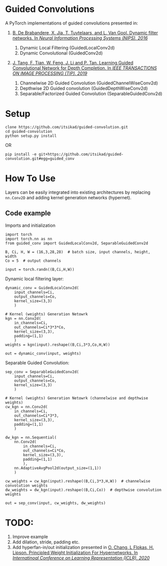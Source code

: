 # Guided Convolutions
A PyTorch implementations of guided convolutions presented in:

1. [B. De Brabandere, X. Jia, T. Tuytelaars, and L. Van Gool. Dynamic filter networks. In _Neural Information
Processing Systems (NIPS). 2016_](https://arxiv.org/pdf/1605.09673.pdf)
    1. Dynamic Local Filtering (GuidedLocalConv2d)
    2. Dynamic Convolutional (GuidedConv2d)

2. [J. Tang, F. Tian, W. Feng, J. Li and P. Tan. Learning Guided Convolutional Network for Depth Completion. In _IEEE TRANSACTIONS ON IMAGE PROCESSING (TIP). 2019_](https://arxiv.org/pdf/1908.01238.pdf)
    1. Channelwise 2D Guided Convolution (GuidedChannelWiseConv2d)
    2. Depthwise 2D Guided convolution (GuidedDepthWiseConv2d)
    3. Separable/Factorized Guided Convolution (SeparableGuidedConv2d)

# Setup
```
clone https://github.com/itsikad/guided-convolution.git
cd guided-convolution
python setup.py install
```

OR

```
pip install -e git+https://github.com/itsikad/guided-convolution.git#egg=guided_conv
```

# How To Use
Layers can be easily integrated into existing architectures by replacing `nn.Conv2D` 
and adding kernel generation networks (hypernet).

## Code example
Imports and initialization

```
import torch
import torch.nn as nn
from guided_conv import GuidedLocalConv2d, SeparableGuidedConv2d

B, Ci, H, W = (16,3,28,28)  # batch size, input channels, height, width
Co = 5  # output channels

input = torch.randn((B,Ci,H,W))
```

Dynamic local filtering layer:

```
dynamic_conv = GuidedLocalConv2d(
    input_channels=Ci,
    output_channels=Co,
    kernel_size=(3,3)
    )

# Kernel (weights) Generation Netowrk
kgn = nn.Conv2d(
    in_channels=Ci,
    out_channels=Ci*3*3*Co,
    kernel_size=(3,3),
    padding=(1,1)
    )
weights = kgn(input).reshape((B,Ci,3*3,Co,H,W))

out = dynamic_conv(input, weights)
```

Separable Guided Convolution:

```
sep_conv = SeparableGuidedConv2d(
    input_channels=Ci,
    output_channels=Co,
    kernel_size=(3,3)
    )

# Kernel (weights) Generation Netowrk (channelwise and depthwise weights)
cw_kgn = nn.Conv2d(
    in_channels=Ci,
    out_channels=Ci*3*3,
    kernel_size=(3,3),
    padding=(1,1)
    )

dw_kgn = nn.Sequential(
    nn.Conv2d(
        in_channels=Ci,
        out_channels=Ci*Co,
        kernel_size=(3,3),
        padding=(1,1)
        ),
    nn.AdaptiveAvgPool2d(output_size=(1,1))
    )

cw_weights = cw_kgn(input).reshape((B,Ci,3*3,H,W))  # channelwise convolution weights
dw_weights = dw_kgn(input).reshape((B,Ci,Co))  # depthwise convolution weights

out = sep_conv(input, cw_weights, dw_weights)
```

# TODO:
1. Improve example
2. Add dilation, stride, padding etc.
3. Add hyperfan-in/out initialization presented in [O. Chang, L Flokas, H. Lipson. Principled Weight Initialization For Hypernetworks. In _Internatinoal Conference on Learning Representation (ICLR). 2020_](https://openreview.net/pdf?id=H1lma24tPB)